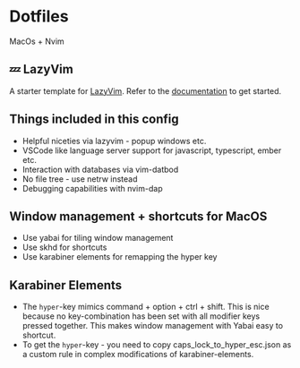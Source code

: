# Dotfiles

MacOs + Nvim

## 💤 LazyVim

A starter template for [LazyVim](https://github.com/LazyVim/LazyVim).
Refer to the [documentation](https://lazyvim.github.io/installation) to get started.

## Things included in this config

- Helpful niceties via lazyvim - popup windows etc.
- VSCode like language server support for javascript, typescript, ember etc.
- Interaction with databases via vim-datbod
- No file tree - use netrw instead
- Debugging capabilities with nvim-dap

## Window management + shortcuts for MacOS

- Use yabai for tiling window management
- Use skhd for shortcuts
- Use karabiner elements for remapping the hyper key

## Karabiner Elements

- The `hyper`-key mimics command + option + ctrl + shift. This is nice because
  no key-combination has been set with all modifier keys pressed together. This
  makes window management with Yabai easy to shortcut.
- To get the `hyper`-key - you need to copy caps_lock_to_hyper_esc.json as
  a custom rule in complex modifications of karabiner-elements.
